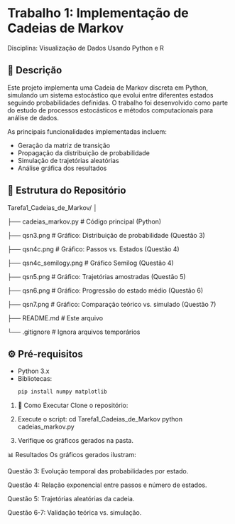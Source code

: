 # Trabalho 1: Implementação de Cadeias de Markov

Disciplina: Visualização de Dados Usando Python e R

## 📌 Descrição
Este projeto implementa uma Cadeia de Markov discreta em Python, simulando um sistema estocástico que evolui entre diferentes estados seguindo probabilidades definidas. O trabalho foi desenvolvido como parte do estudo de processos estocásticos e métodos computacionais para análise de dados.

As principais funcionalidades implementadas incluem:
- Geração da matriz de transição
- Propagação da distribuição de probabilidade
- Simulação de trajetórias aleatórias
- Análise gráfica dos resultados

## 📂 Estrutura do Repositório

Tarefa1_Cadeias_de_Markov/
│

├── cadeias_markov.py # Código principal (Python)

├── qsn3.png # Gráfico: Distribuição de probabilidade (Questão 3)

├── qsn4c.png # Gráfico: Passos vs. Estados (Questão 4)

├── qsn4c_semilogy.png # Gráfico Semilog (Questão 4)

├── qsn5.png # Gráfico: Trajetórias amostradas (Questão 5)

├── qsn6.png # Gráfico: Progressão do estado médio (Questão 6)

├── qsn7.png # Gráfico: Comparação teórico vs. simulado (Questão 7)

├── README.md # Este arquivo

└── .gitignore # Ignora arquivos temporários


## ⚙️ Pré-requisitos
- Python 3.x
- Bibliotecas:
  ```bash
  pip install numpy matplotlib

1. 🚀 Como Executar
Clone o repositório:

2. Execute o script:
cd Tarefa1_Cadeias_de_Markov
python cadeias_markov.py

3. Verifique os gráficos gerados na pasta.

📊 Resultados
Os gráficos gerados ilustram:

Questão 3: Evolução temporal das probabilidades por estado.

Questão 4: Relação exponencial entre passos e número de estados.

Questão 5: Trajetórias aleatórias da cadeia.

Questão 6-7: Validação teórica vs. simulação.
